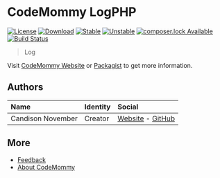 # CodeMommy LogPHP

[![License](https://poser.pugx.org/CodeMommy/LogPHP/license)](LICENSE)
[![Download](https://poser.pugx.org/CodeMommy/LogPHP/downloads)](https://packagist.org/packages/CodeMommy/LogPHP)
[![Stable](https://poser.pugx.org/CodeMommy/LogPHP/version)](https://packagist.org/packages/CodeMommy/LogPHP)
[![Unstable](https://poser.pugx.org/CodeMommy/LogPHP/v/unstable)](https://packagist.org/packages/CodeMommy/LogPHP)
[![composer.lock Available](https://poser.pugx.org/CodeMommy/LogPHP/composerlock)](https://packagist.org/packages/CodeMommy/LogPHP)
[![Build Status](https://travis-ci.org/CodeMommy/LogPHP.svg?branch=master)](https://travis-ci.org/CodeMommy/LogPHP)


> Log

Visit [CodeMommy Website](http://www.codemommy.com) or [Packagist](https://packagist.org/packages/CodeMommy/LogPHP) to get more information.

## Authors

| Name | Identity | Social |
| :--- | :------- | :----- |
| Candison November | Creator  | [Website](http://www.kandisheng.com) - [GitHub](https://github.com/KanDisheng) |

## More

- [Feedback](https://github.com/CodeMommy/LogPHP/issues)
- [About CodeMommy](https://github.com/CodeMommy/CodeMommy)